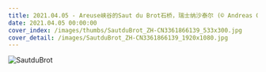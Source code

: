 ```yaml
---
title: 2021.04.05 - Areuse峡谷的Saut du Brot石桥，瑞士纳沙泰尔 (© Andreas Gerth/eStock Photo)
date: 2021.04.05 00:00:00
cover_index: /images/thumbs/SautduBrot_ZH-CN3361866139_533x300.jpg
cover_detail: /images/SautduBrot_ZH-CN3361866139_1920x1080.jpg
---
```


![SautduBrot](/images/SautduBrot_ZH-CN3361866139_1920x1080.jpg)
